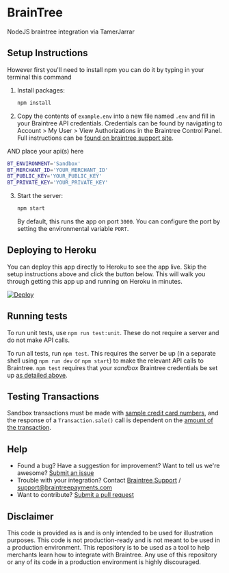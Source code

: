# BrainTree
NodeJS braintree integration via TamerJarrar

## Setup Instructions


However first you'll need to install npm you can do it by typing in your terminal this command
1. Install packages:

   ```sh
   npm install
   ```


2. Copy the contents of `example.env` into a new file named `.env` and fill in your Braintree API credentials. Credentials can be found by navigating to Account > My User > View Authorizations in the Braintree Control Panel. Full instructions can be [found on braintree support site](https://articles.braintreepayments.com/control-panel/important-gateway-credentials#api-credentials).

AND place your api(s) here

```sh
BT_ENVIRONMENT='Sandbox'
BT_MERCHANT_ID='YOUR_MERCHANT_ID'
BT_PUBLIC_KEY='YOUR_PUBLIC_KEY'
BT_PRIVATE_KEY='YOUR_PRIVATE_KEY'
```

3. Start the server:

   ```sh
   npm start
   ```

   By default, this runs the app on port `3000`. You can configure the port by setting the environmental variable `PORT`.

## Deploying to Heroku

You can deploy this app directly to Heroku to see the app live. Skip the setup instructions above and click the button below. This will walk you through getting this app up and running on Heroku in minutes.


[![Deploy](https://www.herokucdn.com/deploy/button.svg)](https://heroku.com/deploy?template=https://github.com/braintree/braintree_express_example&env[BT_ENVIRONMENT]=sandbox)

## Running tests

To run unit tests, use `npm run test:unit`. These do not require a server and do not make API calls.

To run all tests, run `npm test`. This requires the server be up (in a separate shell using `npm run dev` or `npm start`) to make the relevant API calls to Braintree. `npm test` requires that your _sandbox_ Braintree credentials be set up [as detailed above](#setup-instructions).

## Testing Transactions

Sandbox transactions must be made with [sample credit card numbers](https://developers.braintreepayments.com/reference/general/testing/node#credit-card-numbers), and the response of a `Transaction.sale()` call is dependent on the [amount of the transaction](https://developers.braintreepayments.com/reference/general/testing/node#test-amounts).

## Help

- Found a bug? Have a suggestion for improvement? Want to tell us we're awesome? [Submit an issue](https://github.com/braintree/braintree_express_example/issues)
- Trouble with your integration? Contact [Braintree Support](https://support.braintreepayments.com/) / support@braintreepayments.com
- Want to contribute? [Submit a pull request](https://help.github.com/articles/creating-a-pull-request)

## Disclaimer

This code is provided as is and is only intended to be used for illustration purposes. This code is not production-ready and is not meant to be used in a production environment. This repository is to be used as a tool to help merchants learn how to integrate with Braintree. Any use of this repository or any of its code in a production environment is highly discouraged.
